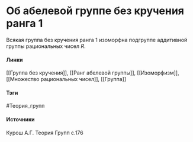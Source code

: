 # Об абелевой группе без кручения ранга 1
Всякая группа без кручения ранга 1 изоморфна подгруппе аддитивной группы рациональных чисел $R$.

#### Линки
 [[Группа без кручения]],
 [[Ранг абелевой группы]],
 [[Изоморфизм]],
 [[Множество рациональных чисел]],
 [[Группа]]
#### Тэги
 #Теория_групп 
#### Источники
 Курош А.Г. Теория Групп с.176